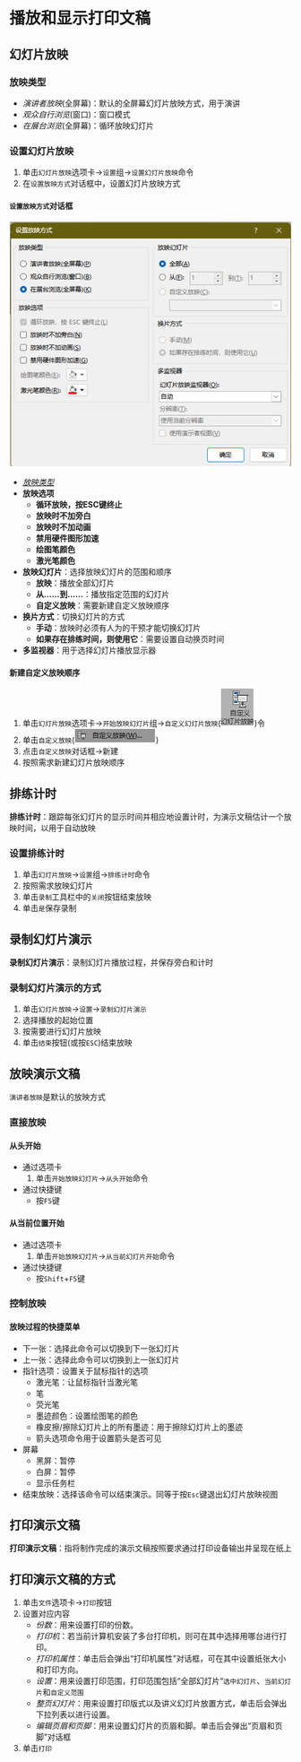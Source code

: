 # 播放和显示打印文稿

## 幻灯片放映

### 放映类型

- *演讲者放映*(全屏幕)：默认的全屏幕幻灯片放映方式，用于演讲
- *观众自行浏览*(窗口)：窗口模式
- *在展台浏览*(全屏幕)：循环放映幻灯片

### 设置幻灯片放映

1. 单击`幻灯片放映`选项卡->`设置`组->`设置幻灯片放映`命令
2. 在`设置放映方式`对话框中，设置幻灯片放映方式

#### `设置放映方式`对话框
![](attachment/png/Pasted%20image%2020241024140211.png)

- *[放映类型](#放映类型)*
- **放映选项**
	- **循环放映，按ESC键终止**
	- **放映时不加旁白**
	- **放映时不加动画**
	- **禁用硬件图形加速**
	- **绘图笔颜色**
	- **激光笔颜色**
- **放映幻灯片**：选择放映幻灯片的范围和顺序
	- **放映**：播放全部幻灯片
	- **从……到……**：播放指定范围的幻灯片
	- **自定义放映**：需要新建自定义放映顺序
- **换片方式**：切换幻灯片的方式
	- **手动**：放映时必须有人为的干预才能切换幻灯片
	- **如果存在排练时间，则使用它**：需要设置自动换页时间
- **多监视器**：用于选择幻灯片播放显示器

#### 新建自定义放映顺序

1. 单击`幻灯片放映`选项卡->`开始放映幻灯片`组->`自定义幻灯片放映`(![](attachment/png/Pasted%20image%2020241024140840.png))令
2. 单击`自定义放映`(![](attachment/png/Pasted%20image%2020241024140857.png))
3. 点击`自定义放映`对话框->新建
4. 按照需求新建幻灯片放映顺序

## 排练计时

**排练计时**：跟踪每张幻灯片的显示时间并相应地设置计时，为演示文稿估计一个放映时间，以用于自动放映
### 设置排练计时
1. 单击`幻灯片放映`->`设置`组->`排练计时`命令
2. 按照需求放映幻灯片
3. 单击`录制`工具栏中的`关闭`按钮结束放映
4. 单击`是`保存录制

## 录制幻灯片演示
**录制幻灯片演示**：录制幻灯片播放过程，并保存旁白和计时

### 录制幻灯片演示的方式

1. 单击`幻灯片放映`->`设置`->`录制幻灯片演示`
2. 选择播放的起始位置
3. 按需要进行幻灯片放映
4. 单击`结束`按钮(或按`ESC`)结束放映

## 放映演示文稿

`演讲者放映`是默认的放映方式

### 直接放映

#### 从头开始

- 通过选项卡
	1. 单击`开始放映幻灯片`->`从头开始`命令
- 通过快捷键
	- 按`F5`键

#### 从当前位置开始

- 通过选项卡
	1. 单击`开始放映幻灯片`->`从当前幻灯片开始`命令
- 通过快捷键
	- 按`Shift`+`F5`键



### 控制放映

#### 放映过程的快捷菜单
- 下一张：选择此命令可以切换到下一张幻灯片
- 上一张：选择此命令可以切换到上一张幻灯片
- 指针选项：设置关于鼠标指针的选项
	- 激光笔：让鼠标指针当激光笔
	- 笔
	- 荧光笔
	- 墨迹颜色：设置绘图笔的颜色
	- 橡皮擦/擦除幻灯片上的所有墨迹：用于擦除幻灯片上的墨迹
	- 箭头选项命令用于设置箭头是否可见
- 屏幕
	- 黑屏：暂停
	- 白屏：暂停
	- 显示任务栏
- 结束放映：选择该命令可以结束演示。同等于按`Esc`键退出幻灯片放映视图

## 打印演示文稿

**打印演示文稿**：指将制作完成的演示文稿按照要求通过打印设备输出并呈现在纸上

## 打印演示文稿的方式

1. 单击`文件`选项卡->`打印`按钮
2. 设置对应内容
	- *份数*：用来设置打印的份数。
	- *打印机*：若当前计算机安装了多台打印机，则可在其中选择用哪台进行打印。
	- *打印机属性*：单击后会弹出“打印机属性”对话框，可在其中设置纸张大小和打印方向。
	- *设置*：用来设置打印范围，打印范围包括“全部幻灯片“`选中幻灯片`、`当前幻灯片`和`自定义范围`
	- *整页幻灯片*：用来设置打印版式以及讲义幻灯片放置方式，单击后会弹出下拉列表以进行设置。
	- *编辑页眉和页脚*：用来设置幻灯片的页眉和脚。单击后会弹出“页眉和页脚”对话框
3. 单击`打印`



